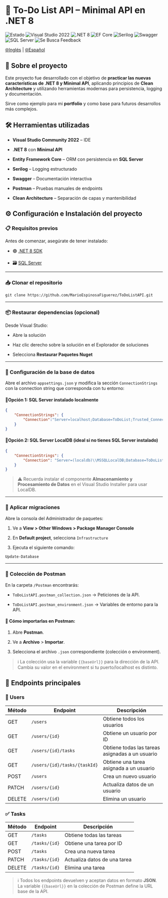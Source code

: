 
# 📝 To‑Do List API – Minimal API en .NET 8

![Estado](https://img.shields.io/badge/Estado-🚧%20En%20desarrollo-yellow?style=flat)
![Visual Studio 2022](https://img.shields.io/badge/Visual%20Studio-2022-blue?style=flat&logo=visual-studio&logoColor=white)
![.NET 8](https://img.shields.io/badge/.NET-8.0-purple?style=flat)
![EF Core](https://img.shields.io/badge/Entity%20Framework-Core-blue)
![Serilog](https://img.shields.io/badge/Logging-Serilog-green)
![Swagger](https://img.shields.io/badge/API%20Docs-Swagger-orange)
![SQL Server](https://img.shields.io/badge/Database-SQL%20Server-lightgrey)
![Se Busca Feedback](https://img.shields.io/badge/Se%20Busca-Feedback-brightgreen?style=flat)  

[🌐Inglés](README.en.md) | [🌐Español](README.es.md)

## 📌 Sobre el proyecto

Este proyecto fue desarrollado con el objetivo de **practicar las nuevas características de .NET 8 y Minimal API**, aplicando principios de **Clean Architecture** y utilizando herramientas modernas para persistencia, logging y documentación.

Sirve como ejemplo para mi **portfolio** y como base para futuros desarrollos más complejos.

  

## 🛠 Herramientas utilizadas

-  **Visual Studio Community 2022** – IDE

-  **.NET 8** con **Minimal API**

-  **Entity Framework Core** – ORM con persistencia en **SQL Server**

-  **Serilog** – Logging estructurado

-  **Swagger** – Documentación interactiva

-  **Postman** – Pruebas manuales de endpoints

-  **Clean Architecture** – Separación de capas y mantenibilidad


## ⚙️ Configuración e Instalación del proyecto

### 📋 Requisitos previos

Antes de comenzar, asegúrate de tener instalado:

- 🟣 [.NET 8 SDK](https://dotnet.microsoft.com/en-us/download)

- 🗃️ [SQL Server](https://www.microsoft.com/en-us/sql-server/sql-server-downloads)

---

### 📥 Clonar el repositorio

```git
git clone https://github.com/MarioEspinosaFiguerez/ToDoListAPI.git
```

---

### 📦 Restaurar dependencias (opcional)

Desde Visual Studio:

- Abre la solución

- Haz clic derecho sobre la solución en el Explorador de soluciones

- Selecciona **Restaurar Paquetes Nuget**
 
---


### 🔧 Configuración de la base de datos

Abre el archivo `appsettings.json` y modifica la sección `ConnectionStrings` con la connection string que corresponda con tu entorno:

#### 🔹Opción 1: SQL Server instalado localmente
```json
{
	"ConnectionStrings": {
		"Connection":"Server=localhost;Database=ToDoList;Trusted_Connection=True;TrustServerCertificate=True;MultipleActiveResultSets=true"
	}
}
```

####  🔹Opción 2: SQL Server LocalDB (ideal si no tienes SQL Server instalado)
```json
{
	"ConnectionStrings": {
		"Connection": "Server=(localdb)\\MSSQLLocalDB;Database=ToDoList;Trusted_Connection=True;TrustServerCertificate=True;MultipleActiveResultSets=true"
	}
}

```  
>⚠️ Recuerda instalar el componente **Almacenamiento y Procesamiento de Datos** en el Visual Studio Installer para usar LocalDB.
 ---

### 🚀 Aplicar migraciones

Abre la consola del Administrador de paquetes:

1. Ve a **View > Other Windows > Package Manager Console**

2. En **Default project**, selecciona `Infrastructure`

3. Ejecuta el siguiente comando:

```bash
Update-Database
```
---  

### 📮 Colección de Postman

En la carpeta `/Postman` encontrarás:

-  `ToDoListAPI.postman_collection.json` → Peticiones de la API.

-  `ToDoListAPI.postman_environment.json` → Variables de entorno para la API.

#### 📌 Cómo importarlas en Postman:

1. Abre **Postman**.

2. Ve a **Archivo** > **Importar**.

3. Selecciona el archivo `.json` correspondiente (colección o environment).

> ℹ️ La colección usa la variable `{{baseUrl}}` para la dirección de la API.
> Cambia su valor en el environment si tu puerto/localhost es distinto.

## 📑 Endpoints principales

### 👤 Users
| Método | Endpoint                                         | Descripción                              |
|--------|--------------------------------------------------|------------------------------------------|
| GET    | `/users`                                         | Obtiene todos los usuarios               |
| GET    | `/users/{id}`                                    | Obtiene un usuario por ID                 |
| GET    | `/users/{id}/tasks`                              | Obtiene todas las tareas asignadas a un usuario	|
| GET    | `/users/{id}/tasks/{taskId}`                     | Obtiene una tarea asignada a un usuario   |
| POST   | `/users`                                         | Crea un nuevo usuario                     |
| PATCH  | `/users/{id}`                                    | Actualiza datos de un usuario             |
| DELETE| `/users/{id}`                                     | Elimina un usuario                        |


### ✅ Tasks
| Método | Endpoint                                         | Descripción                              |
|--------|--------------------------------------------------|------------------------------------------|
| GET    | `/tasks`                                         | Obtiene todas las tareas                  |
| GET    | `/tasks/{id}`                                    | Obtiene una tarea por ID                  |
| POST   | `/tasks`                                         | Crea una nueva tarea                      |
| PATCH  | `/tasks/{id}`                                    | Actualiza datos de una tarea              |
| DELETE | `/tasks/{id}`                                    | Elimina una tarea             			|

> ℹ️ Todos los endpoints devuelven y aceptan datos en formato **JSON**.  
> La variable `{{baseUrl}}` en la colección de Postman define la URL base de la API.
